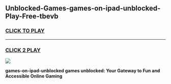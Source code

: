 
## Unblocked-Games-games-on-ipad-unblocked-Play-Free-tbevb
<h3>
<a href="https://premium76.site?title=games-on-ipad-unblocked&ref=10A">CLICK TO PLAY</a></h3>
<hr>

<h3>
<a href="https://premium76.site?title=games-on-ipad-unblocked&ref=10A">CLICK 2 PLAY</a>
  
</h3>

<a href="https://premium76.site?title=games-on-ipad-unblocked&ref=10A"><img src="https://clearcache.store/games.png"></a>


**games-on-ipad-unblocked games unblocked: Your Gateway to Fun and Accessible Online Gaming**
